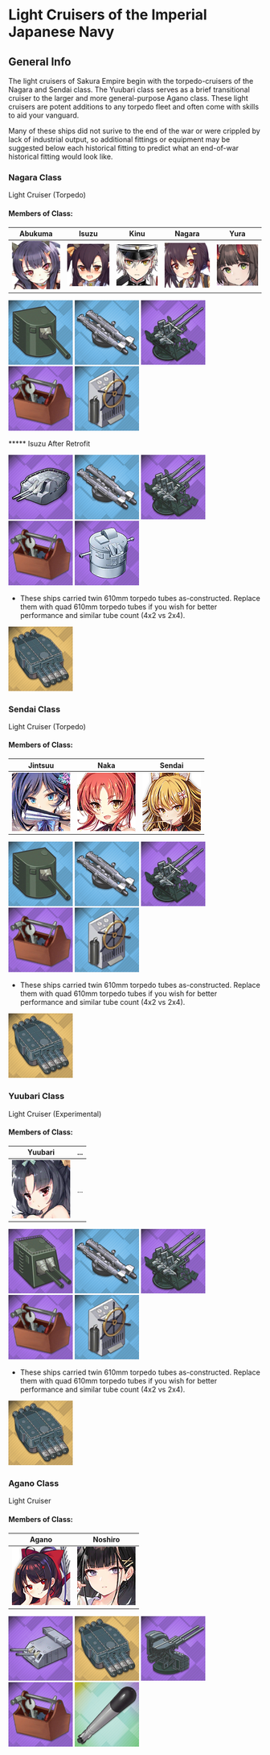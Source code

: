 # Light Cruisers of the Imperial Japanese Navy

## General Info

The light cruisers of Sakura Empire begin with the torpedo-cruisers of the Nagara and Sendai class. The Yuubari class serves as a brief transitional cruiser to the larger and more general-purpose Agano class. These light cruisers are potent additions to any torpedo fleet and often come with skills to aid your vanguard.

Many of these ships did not surive to the end of the war or were crippled by lack of industrial output, so additional fittings or equipment may be suggested below each historical fitting to predict what an end-of-war historical fitting would look like.

### Nagara Class

Light Cruiser (Torpedo) <br/>

#### Members of Class: <br/>
Abukuma | Isuzu | Kinu | Nagara | Yura
| ------ | ------ | ------ | ------ | ------ |
![Abukuma](/Icons/Ship/SakuraEmpire/Abukuma.png) | ![Isuzu](/Icons/Ship/SakuraEmpire/Isuzu.png) | ![Kinu](/Icons/Ship/SakuraEmpire/Kinu.png) | ![Nagara](/Icons/Ship/SakuraEmpire/Nagara.png) | ![Yura](/Icons/Ship/SakuraEmpire/Yura.png) <br/>

![Single140](/Icons/Equipment/Guns/CL/50Caliber3rdYearType14cm.png)
![Twin610](/Icons/Equipment/Torpedo/Surface/610mmTwinIJN.png)
![25mmT](/Icons/Equipment/AA/25mmType96T.png)
![RepairToolkit](/Icons/Equipment/Auxiliary/RepairToolkit.png)
![SteeringGear](/Icons/Equipment/Auxiliary/SteeringGear.png) <br/>

***** Isuzu After Retrofit

![127mm50ModA](/Icons/Equipment/Guns/DD/50Caliber3rdYearType12.7cmModB.png)
![Twin610](/Icons/Equipment/Torpedo/Surface/610mmTwinIJN.png)
![25mmTR](/Icons/Equipment/AA/25mmType96TT.png)
![RepairToolkit](/Icons/Equipment/Auxiliary/RepairToolkit.png)
![SteeringGear](/Icons/Equipment/Auxiliary/Type94HAFD.png) <br/>

* These ships carried twin 610mm torpedo tubes as-constructed. Replace them with quad 610mm torpedo tubes if you wish for better performance and similar tube count (4x2 vs 2x4).

![Quad610](/Icons/Equipment/Torpedo/Surface/610mmQuadIJN.png) <br/>

### Sendai Class

Light Cruiser (Torpedo) <br/>

#### Members of Class: <br/>
Jintsuu | Naka | Sendai |
| ------ | ------ | ------ |
![Jintsuu](/Icons/Ship/SakuraEmpire/Jintsuu.png) | ![Naka](/Icons/Ship/SakuraEmpire/Naka.png) | ![Sendai](/Icons/Ship/SakuraEmpire/Sendai.png) <br/>

![Single140](/Icons/Equipment/Guns/CL/50Caliber3rdYearType14cm.png)
![Twin610](/Icons/Equipment/Torpedo/Surface/610mmTwinIJN.png)
![25mmT](/Icons/Equipment/AA/25mmType96T.png)
![RepairToolkit](/Icons/Equipment/Auxiliary/RepairToolkit.png)
![SteeringGear](/Icons/Equipment/Auxiliary/SteeringGear.png) <br/>

* These ships carried twin 610mm torpedo tubes as-constructed. Replace them with quad 610mm torpedo tubes if you wish for better performance and similar tube count (4x2 vs 2x4).

![Quad610](/Icons/Equipment/Torpedo/Surface/610mmQuadIJN.png) <br/>

### Yuubari Class

Light Cruiser (Experimental) <br/>

#### Members of Class: <br/>
Yuubari | ...
| ------ | ------ | 
![Yuubari](/Icons/Ship/SakuraEmpire/Yuubari.png) | ... <br/>

![Twin140](/Icons/Equipment/Guns/CL/50Caliber3rdYearTypeB14cm.png)
![Twin610](/Icons/Equipment/Torpedo/Surface/610mmTwinIJN.png)
![25mmTR](/Icons/Equipment/AA/25mmType96TT.png)
![RepairToolkit](/Icons/Equipment/Auxiliary/RepairToolkit.png)
![SteeringGear](/Icons/Equipment/Auxiliary/SteeringGear.png) <br/>

* These ships carried twin 610mm torpedo tubes as-constructed. Replace them with quad 610mm torpedo tubes if you wish for better performance and similar tube count (4x2 vs 2x4).

![Quad610](/Icons/Equipment/Torpedo/Surface/610mmQuadIJN.png) <br/>

### Agano Class

Light Cruiser <br/>

#### Members of Class: <br/>
Agano | Noshiro
| ------ | ------ | 
![Agano](/Icons/Ship/SakuraEmpire/Agano.png) | ![Noshiro](/Icons/Ship/SakuraEmpire/Noshiro.png) <br/>

![Twin140](/Icons/Equipment/Guns/CL/50Caliber41stYearType15cm.png)
![Quad610](/Icons/Equipment/Torpedo/Surface/610mmQuadIJN.png)
![127mmAA](/Icons/Equipment/AA/40CaliberType8912.7cm.png)
![RepairToolkit](/Icons/Equipment/Auxiliary/RepairToolkit.png)
![NavalCamo](/Icons/Equipment/Auxiliary/OxygenTorpedoUR.png) <br/>